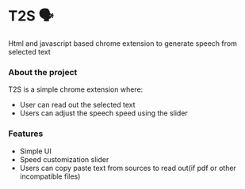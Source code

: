 

# **T2S** 🗣️


Html and javascript based chrome extension to generate speech from selected text


###  About the project 

T2S is a simple chrome extension where:
- User can read out the selected text
- Users can adjust the speech speed using the slider

###   Features 

- Simple UI
- Speed customization slider
- Users can copy paste text from sources to read out(if pdf or other incompatible files)

